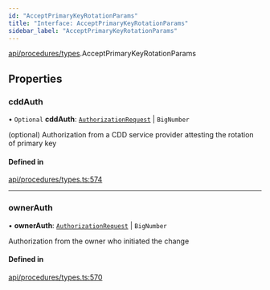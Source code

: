 ```yaml
---
id: "AcceptPrimaryKeyRotationParams"
title: "Interface: AcceptPrimaryKeyRotationParams"
sidebar_label: "AcceptPrimaryKeyRotationParams"
---
```


[api/procedures/types](../../../../../modules/API/Procedures/Types/Types.md).AcceptPrimaryKeyRotationParams

## Properties

### cddAuth

• `Optional` **cddAuth**: [`AuthorizationRequest`](../../../../../classes/API/Entities/AuthorizationRequest/AuthorizationRequest.md) \| `BigNumber`

(optional) Authorization from a CDD service provider attesting the rotation of primary key

#### Defined in

[api/procedures/types.ts:574](https://github.com/PolymeshAssociation/polymesh-sdk/blob/fedc4714f/src/api/procedures/types.ts#L574)

___

### ownerAuth

• **ownerAuth**: [`AuthorizationRequest`](../../../../../classes/API/Entities/AuthorizationRequest/AuthorizationRequest.md) \| `BigNumber`

Authorization from the owner who initiated the change

#### Defined in

[api/procedures/types.ts:570](https://github.com/PolymeshAssociation/polymesh-sdk/blob/fedc4714f/src/api/procedures/types.ts#L570)
